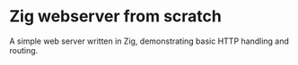 # Zig webserver from scratch

A simple web server written in Zig, demonstrating basic HTTP handling and routing.
